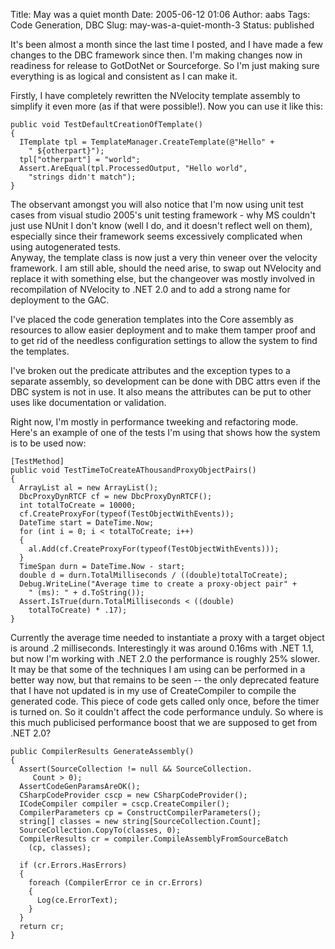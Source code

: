 Title: May was a quiet month
Date: 2005-06-12 01:06
Author: aabs
Tags: Code Generation, DBC
Slug: may-was-a-quiet-month-3
Status: published

It's been almost a month since the last time I posted, and I have made a few changes to the DBC framework since then. I'm making changes now in readiness for release to GotDotNet or Sourceforge. So I'm just making sure everything is as logical and consistent as I can make it.

Firstly, I have completely rewritten the NVelocity template assembly to simplify it even more (as if that were possible!). Now you can use it like this:

    public void TestDefaultCreationOfTemplate()
    {
      ITemplate tpl = TemplateManager.CreateTemplate(@"Hello" +
        " ${otherpart}");
      tpl["otherpart"] = "world";
      Assert.AreEqual(tpl.ProcessedOutput, "Hello world",
        "strings didn't match");
    }

The observant amongst you will also notice that I'm now using unit test cases from visual studio 2005's unit testing framework - why MS couldn't just use NUnit I don't know (well I do, and it doesn't reflect well on them), especially since their framework seems excessively complicated when using autogenerated tests.  
Anyway, the template class is now just a very thin veneer over the velocity framework. I am still able, should the need arise, to swap out NVelocity and replace it with something else, but the changeover was mostly involved in recompilation of NVelocity to .NET 2.0 and to add a strong name for deployment to the GAC.

I've placed the code generation templates into the Core assembly as resources to allow easier deployment and to make them tamper proof and to get rid of the needless configuration settings to allow the system to find the templates.

I've broken out the predicate attributes and the exception types to a separate assembly, so development can be done with DBC attrs even if the DBC system is not in use. It also means the attributes can be put to other uses like documentation or validation.

Right now, I'm mostly in performance tweeking and refactoring mode. Here's an example of one of the tests I'm using that shows how the system is to be used now:

    [TestMethod]
    public void TestTimeToCreateAThousandProxyObjectPairs()
    {
      ArrayList al = new ArrayList();
      DbcProxyDynRTCF cf = new DbcProxyDynRTCF();
      int totalToCreate = 10000;
      cf.CreateProxyFor(typeof(TestObjectWithEvents));
      DateTime start = DateTime.Now;
      for (int i = 0; i < totalToCreate; i++)
      {
        al.Add(cf.CreateProxyFor(typeof(TestObjectWithEvents)));
      }
      TimeSpan durn = DateTime.Now - start;
      double d = durn.TotalMilliseconds / ((double)totalToCreate);
      Debug.WriteLine("Average time to create a proxy-object pair" +
        " (ms): " + d.ToString());
      Assert.IsTrue(durn.TotalMilliseconds < ((double)
        totalToCreate) * .17);
    }

Currently the average time needed to instantiate a proxy with a target object is around .2 milliseconds. Interestingly it was around 0.16ms with .NET 1.1, but now I'm working with .NET 2.0 the performance is roughly 25% slower. It may be that some of the techniques I am using can be performed in a better way now, but that remains to be seen -- the only deprecated feature that I have not updated is in my use of CreateCompiler to compile the generated code. This piece of code gets called only once, before the timer is turned on. So it couldn't affect the code performance unduly. So where is this much publicised performance boost that we are supposed to get from .NET 2.0?

    public CompilerResults GenerateAssembly()
    {
      Assert(SourceCollection != null && SourceCollection.
         Count > 0);
      AssertCodeGenParamsAreOK();
      CSharpCodeProvider cscp = new CSharpCodeProvider();
      ICodeCompiler compiler = cscp.CreateCompiler();
      CompilerParameters cp = ConstructCompilerParameters();
      string[] classes = new string[SourceCollection.Count];
      SourceCollection.CopyTo(classes, 0);
      CompilerResults cr = compiler.CompileAssemblyFromSourceBatch
        (cp, classes);

      if (cr.Errors.HasErrors)
      {
        foreach (CompilerError ce in cr.Errors)
        {
          Log(ce.ErrorText);
        }
      }
      return cr;
    }
